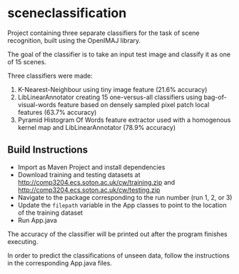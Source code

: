 # sceneclassification

Project containing three separate classifiers for the task of scene recognition, built using the OpenIMAJ library.

The goal of the classifier is to take an input test image and classify it as one of 15 scenes.

Three classifiers were made:
1. K-Nearest-Neighbour using tiny image feature (21.6% accuracy)
2. LibLinearAnnotator creating 15 one-versus-all classifiers using bag-of-visual-words feature based on densely sampled pixel patch local features (63.7% accuracy)
3. Pyramid Histogram Of Words feature extractor used with a homogenous kernel map and LibLinearAnnotator (78.9% accuracy)
## Build Instructions

- Import as Maven Project and install dependencies
- Download training and testing datasets at http://comp3204.ecs.soton.ac.uk/cw/training.zip and http://comp3204.ecs.soton.ac.uk/cw/testing.zip
- Navigate to the package corresponding to the run number (run 1, 2, or 3)
- Update the ``filepath`` variable in the App classes to point to the location of the training dataset
- Run App.java

The accuracy of the classifier will be printed out after the program finishes executing.

In order to predict the classifications of unseen data, follow the instructions in the corresponding App.java files.
